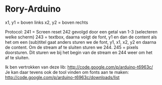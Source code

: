 Rory-Arduino
============

x1, y1 = boven links
x2, y2 = boven rechts

Protocol:
241 = Screen reset
242 gevolgd door een getal van 1-3 (selecteren welke scherm)
243 = textbox, daarna volgt de font, y1 en dan de content als het om een (sub)titel gaat anders sturen we de font, y1, x1, x2, y2 en daarna de content. Om de stream af te sluiten sturen we 244.
245 = pixels doorsturen. Dit sturen we bij het begin van de stream en 244 weer om het af te sluiten.


Ik ben vertrokken van deze lib: http://code.google.com/p/arduino-t6963c/
Je kan daar tevens ook de tool vinden om fonts aan te maken: http://code.google.com/p/arduino-t6963c/downloads/list

